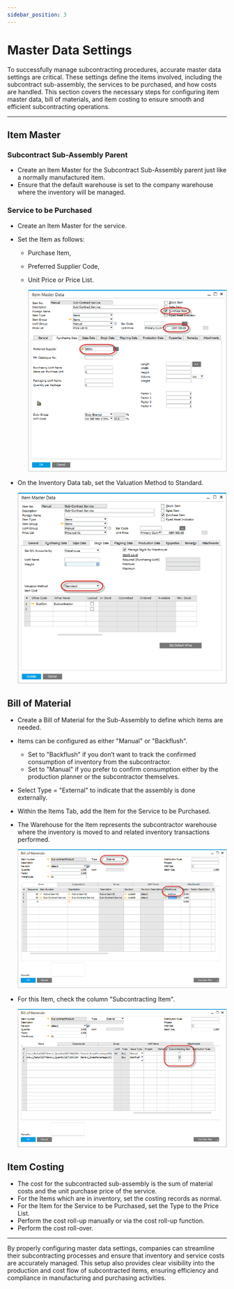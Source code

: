```yaml
---
sidebar_position: 3
---
```


# Master Data Settings

To successfully manage subcontracting procedures, accurate master data settings are critical. These settings define the items involved, including the subcontract sub-assembly, the services to be purchased, and how costs are handled. This section covers the necessary steps for configuring item master data, bill of materials, and item costing to ensure smooth and efficient subcontracting operations.

---

## Item Master

### Subcontract Sub-Assembly Parent

- Create an Item Master for the Subcontract Sub-Assembly parent just like a normally manufactured item.
- Ensure that the default warehouse is set to the company warehouse where the inventory will be managed.

### Service to be Purchased

- Create an Item Master for the service.
- Set the Item as follows:
  - Purchase Item,
  - Preferred Supplier Code,
  - Unit Price or Price List.

    ![Service to be Purchased](./media/master-data-settings/sub-contract-service-item.png)

- On the Inventory Data tab, set the Valuation Method to Standard.

  ![Service to be Purchased](./media/master-data-settings/sub-contract-service-item-01.png)

## Bill of Material

- Create a Bill of Material for the Sub-Assembly to define which items are needed.
- Items can be configured as either "Manual" or "Backflush".
  - Set to "Backflush" if you don’t want to track the confirmed consumption of inventory from the subcontractor.
  - Set to "Manual" if you prefer to confirm consumption either by the production planner or the subcontractor themselves.
- Select Type = "External" to indicate that the assembly is done externally.
- Within the Items Tab, add the Item for the Service to be Purchased.
- The Warehouse for the Item represents the subcontractor warehouse where the inventory is moved to and related inventory transactions performed.

  ![Bill of Material](./media/master-data-settings/bill-of-material.png)
- For this Item, check the column "Subcontracting Item".

  ![Bill of Material](./media/master-data-settings/bill-of-material-01.png)

## Item Costing

- The cost for the subcontracted sub-assembly is the sum of material costs and the unit purchase price of the service.
- For the Items which are in inventory, set the costing records as normal.
- For the Item for the Service to be Purchased, set the Type to the Price List.
- Perform the cost roll-up manually or via the cost roll-up function.
- Perform the cost roll-over.

---
By properly configuring master data settings, companies can streamline their subcontracting processes and ensure that inventory and service costs are accurately managed. This setup also provides clear visibility into the production and cost flow of subcontracted items, ensuring efficiency and compliance in manufacturing and purchasing activities.
